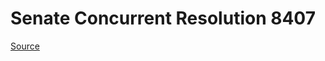 # Senate Concurrent Resolution 8407

[Source](http://lawfilesext.leg.wa.gov/biennium/2021-22/Pdf/Bills/Senate%20Concurrent%20Resolutions/8407.pdf)